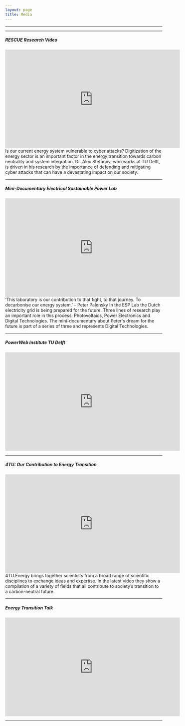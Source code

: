 ```yaml
---
layout: page
title: Media
---
```



<hr>
<hr>


##### RESCUE Research Video
<iframe width="560" height="315" 
src="https://www.youtube.com/embed/S89zXEgY9O0"  
frameborder="0"  
allow="accelerometer; autoplay; encrypted-media; gyroscope; picture-in-picture"  
allowfullscreen></iframe>
Is our current energy system vulnerable to cyber attacks? Digitization of the energy sector is an important factor in the energy transition towards carbon neutrality and system integration. Dr. Alex Stefanov, who works at TU Delft, is driven in his research by the importance of defending and mitigating cyber attacks that can have a devastating impact on our society.
<hr>

##### Mini-Documentary Electrical Sustainable Power Lab
<iframe width="560" height="315" 
src="https://www.youtube.com/embed/4YoxDXOtUiM"  
frameborder="0"  
allow="accelerometer; autoplay; encrypted-media; gyroscope; picture-in-picture"  
allowfullscreen></iframe>
‘This laboratory is our contribution to that fight, to that journey. To decarbonise our energy system.’ – Peter Palensky 
In the ESP Lab the Dutch electricity grid is being prepared for the future. Three lines of research play an important role in this process: Photovoltaics, Power Electronics and Digital Technologies. The mini-documentary about Peter's dream for the future is part of a series of three and represents Digital Technologies.
<hr>


##### PowerWeb Institute TU Delft
<iframe width="560" height="315" 
src="https://www.youtube.com/embed/G9mn5ll1Z4"  
frameborder="0"  
allow="accelerometer; autoplay; encrypted-media; gyroscope; picture-in-picture"  
allowfullscreen></iframe>
<hr>


##### 4TU: Our Contribution to Energy Transition 
<iframe width="560" height="315" 
src="https://www.youtube.com/embed/sLr2eUYLlQA"  
frameborder="0"  
allow="accelerometer; autoplay; encrypted-media; gyroscope; picture-in-picture"  
allowfullscreen></iframe>
4TU.Energy brings together scientists from a broad range of scientific disciplines to exchange ideas and expertise. In the latest video they show a compilation of a variety of fields that all contribute to society’s transition to a carbon-neutral future.
<hr>


##### Energy Transition Talk
<iframe width="560" height="315" 
src="https://www.youtube.com/embed/Md7nWK__y9U"  
frameborder="0"  
allow="accelerometer; autoplay; encrypted-media; gyroscope; picture-in-picture"  
allowfullscreen></iframe>
<hr>


